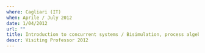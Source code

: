 ```yaml
---
where: Cagliari (IT)
when: Aprile / July 2012
date: 1/04/2012
url: ""
title: Introduction to concurrent systems / Bisimulation, process algebras, and co-induction
descr: Visiting Professor 2012
---
```

